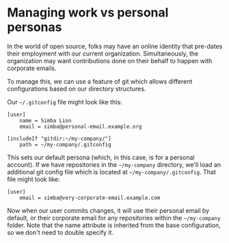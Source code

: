 # Managing work vs personal personas
In the world of open source, folks may have an online identity that pre-dates
their employment with our current organization. Simultaneously, the organization
may want contributions done on their behalf to happen with corporate emails.

To manage this, we can use a feature of git which allows different
configurations based on our directory structures.

Our `~/.gitconfig` file might look like this:

```
[user]
	name = Simba Lion
	email = simba@personal-email.example.org

[includeIf "gitdir:~/my-company/"]
    path = ~/my-company/.gitconfig
```

This sets our default persona (which, in this case, is for a personal
account). If we have repositories in the `~/my-company` directory, we'll load an
additional git config file which is located at `~/my-company/.gitconfig`. That
file might look like:

```
[user]
	email = simba@very-corporate-email.example.com
```

Now when our user commits changes, it will use their personal email by default,
or their corporate email for any repositories within the `~/my-company`
folder. Note that the name attribute is inherited from the base configuration,
so we don't need to double specify it.

